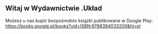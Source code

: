 ## Witaj w Wydawnictwie .Układ

Możesz u nas kupić bezpośrednio książki publikowane w Google Play:
https://books.google.pl/books?vid=ISBN:9788394033200&hl=pl
